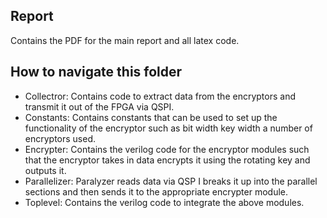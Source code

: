 ## Report

Contains the PDF for the main report and all latex code.

## How to navigate this folder

* Collectror: Contains code to extract data from the encryptors and transmit
  it out of the FPGA via QSPI.
* Constants: Contains constants that can be used to set up the
  functionality of the encryptor such as bit width key width a number of
  encryptors used.
* Encrypter: Contains the verilog code for the encryptor modules such
  that the encryptor takes in data encrypts it using the rotating key and outputs
  it.
* Parallelizer: Paralyzer reads data via QSP I breaks it up into the
  parallel sections and then sends it to the appropriate encrypter module.
* Toplevel: Contains the verilog code to integrate the above modules.
